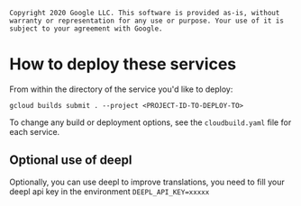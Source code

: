 `
 Copyright 2020 Google LLC. This software is provided as-is, without warranty
 or representation for any use or purpose. Your use of it is subject to your
 agreement with Google.
`

# How to deploy these services
From within the directory of the service you'd like to deploy:

```
gcloud builds submit . --project <PROJECT-ID-TO-DEPLOY-TO>
```

To change any build or deployment options, see the `cloudbuild.yaml` file for each service.

## Optional use of deepl
Optionally, you can use deepl to improve translations, you need to fill your deepl api key in the environment `DEEPL_API_KEY=xxxxx`

